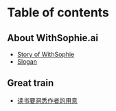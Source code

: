 # Table of contents

## About WithSophie.ai

* [Story of WithSophie](about/story_of_ws.md)
* [Slogan](slogan.md)
  
## Great train

* [读书要洞悉作者的用意](README.md)

